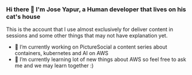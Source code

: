 ### Hi there 👋 I'm Jose Yapur, a Human developer that lives on his cat's house ###
This is the account that I use almost exclusively for deliver content in sessions and some other things that may not have explanation yet.
- 🔭 I’m currently working on PictureSocial a content series about containers, kubernetes and AI on AWS
- 🌱 I’m currently learning lot of new things about AWS so feel free to ask me and we may learn together :)

<!--
**jyapurv/jyapurv** is a ✨ _special_ ✨ repository because its `README.md` (this file) appears on your GitHub profile.

Here are some ideas to get you started:

- 🔭 I’m currently working on ...
- 🌱 I’m currently learning ...
- 👯 I’m looking to collaborate on ...
- 🤔 I’m looking for help with ...
- 💬 Ask me about ...
- 📫 How to reach me: ...
- 😄 Pronouns: ...
- ⚡ Fun fact: ...
-->

